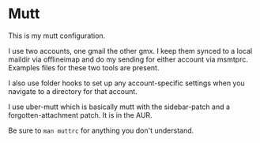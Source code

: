 # Mutt

This is my mutt configuration.

I use two accounts, one gmail the other gmx. I keep them synced to a 
local maildir via offlineimap and do my sending for either account via 
msmtprc. Examples files for these two tools are present.

I also use folder hooks to set up any account-specific settings when you 
navigate to a directory for that account.

I use uber-mutt which is basically mutt with the sidebar-patch and a 
forgotten-attachment patch. It is in the AUR.

Be sure to `man muttrc` for anything you don't understand.
